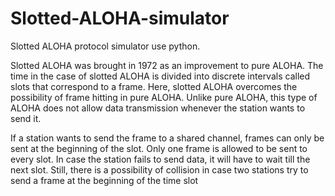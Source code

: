 # Slotted-ALOHA-simulator
Slotted ALOHA protocol simulator use python.

Slotted ALOHA was brought in 1972 as an improvement to pure ALOHA. The time in the case of slotted ALOHA is divided into discrete intervals called slots that correspond to a frame. Here, slotted ALOHA overcomes the possibility of frame hitting in pure ALOHA. Unlike pure ALOHA, this type of ALOHA does not allow data transmission whenever the station wants to send it. 

If a station wants to send the frame to a shared channel, frames can only be sent at the beginning of the slot. Only one frame is allowed to be sent to every slot. In case the station fails to send data, it will have to wait till the next slot. Still, there is a possibility of collision in case two stations try to send a frame at the beginning of the time slot
